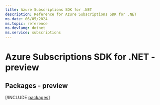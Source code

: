 ```yaml
---
title: Azure Subscriptions SDK for .NET
description: Reference for Azure Subscriptions SDK for .NET
ms.date: 06/05/2024
ms.topic: reference
ms.devlang: dotnet
ms.service: subscriptions
---
```

# Azure Subscriptions SDK for .NET - preview
## Packages - preview
[!INCLUDE [packages](subscriptions-index.md)]